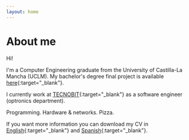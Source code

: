 ```yaml
---
layout: home
---
```

# About me

Hi!

I'm a Computer Engineering graduate from the University of Castilla-La Mancha (UCLM). My bachelor's degree final project is available [here](http://hdl.handle.net/10578/12273){:target="_blank"}.

I currently work at [TECNOBIT](http://grupooesia.com/ingenieria-tecnobit/){:target="_blank"} as a software engineer (optronics department).

Programming. Hardware & networks. Pizza.

If you want more information you can download my CV in [English](https://javiersevball.github.io/download/CV_JavierSevilla_EN.pdf){:target="_blank"} and [Spanish](https://javiersevball.github.io/download/CV_JavierSevilla.pdf){:target="_blank"}.


